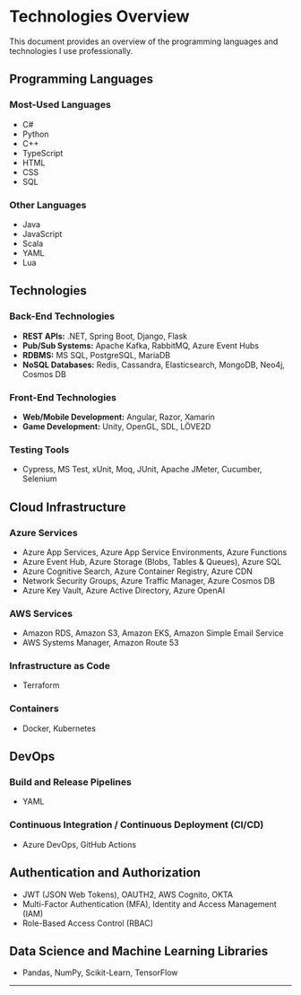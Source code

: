 # Technologies Overview

This document provides an overview of the programming languages and technologies I use professionally.

## Programming Languages

### Most-Used Languages
- C#
- Python
- C++
- TypeScript
- HTML
- CSS
- SQL

### Other Languages
- Java
- JavaScript
- Scala
- YAML
- Lua

## Technologies

### Back-End Technologies
- **REST APIs:** .NET, Spring Boot, Django, Flask
- **Pub/Sub Systems:** Apache Kafka, RabbitMQ, Azure Event Hubs
- **RDBMS:** MS SQL, PostgreSQL, MariaDB
- **NoSQL Databases:** Redis, Cassandra, Elasticsearch, MongoDB, Neo4j, Cosmos DB

### Front-End Technologies
- **Web/Mobile Development:** Angular, Razor, Xamarin
- **Game Development:** Unity, OpenGL, SDL, LÖVE2D

### Testing Tools
- Cypress, MS Test, xUnit, Moq, JUnit, Apache JMeter, Cucumber, Selenium

## Cloud Infrastructure

### Azure Services
- Azure App Services, Azure App Service Environments, Azure Functions
- Azure Event Hub, Azure Storage (Blobs, Tables & Queues), Azure SQL
- Azure Cognitive Search, Azure Container Registry, Azure CDN
- Network Security Groups, Azure Traffic Manager, Azure Cosmos DB
- Azure Key Vault, Azure Active Directory, Azure OpenAI

### AWS Services
- Amazon RDS, Amazon S3, Amazon EKS, Amazon Simple Email Service
- AWS Systems Manager, Amazon Route 53

### Infrastructure as Code
- Terraform

### Containers
- Docker, Kubernetes

## DevOps

### Build and Release Pipelines
- YAML

### Continuous Integration / Continuous Deployment (CI/CD)
- Azure DevOps, GitHub Actions

## Authentication and Authorization
- JWT (JSON Web Tokens), OAUTH2, AWS Cognito, OKTA
- Multi-Factor Authentication (MFA), Identity and Access Management (IAM)
- Role-Based Access Control (RBAC)

## Data Science and Machine Learning Libraries
- Pandas, NumPy, Scikit-Learn, TensorFlow

---
